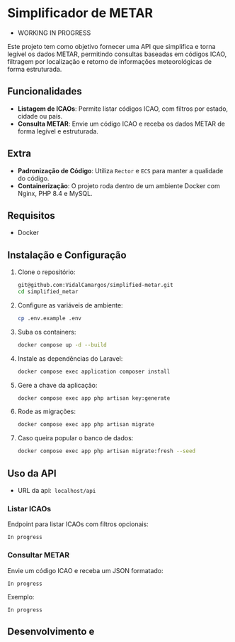 # Simplificador de METAR

- WORKING IN PROGRESS

Este projeto tem como objetivo fornecer uma API que simplifica e torna legível os dados METAR, permitindo consultas baseadas em códigos ICAO, filtragem por localização e retorno de informações meteorológicas de forma estruturada.

## Funcionalidades

- **Listagem de ICAOs**: Permite listar códigos ICAO, com filtros por estado, cidade ou país.
- **Consulta METAR**: Envie um código ICAO e receba os dados METAR de forma legível e estruturada.

## Extra

- **Padronização de Código**: Utiliza `Rector` e `ECS` para manter a qualidade do código.
- **Containerização**: O projeto roda dentro de um ambiente Docker com Nginx, PHP 8.4 e MySQL.

## Requisitos

- Docker

## Instalação e Configuração

1. Clone o repositório:
   ```sh
   git@github.com:VidalCamargos/simplified-metar.git
   cd simplified_metar
   ```
2. Configure as variáveis de ambiente:
   ```sh
   cp .env.example .env
   ```
3. Suba os containers:
   ```sh
   docker compose up -d --build
   ```
4. Instale as dependências do Laravel:
   ```sh
   docker compose exec application composer install
   ```
5. Gere a chave da aplicação:
   ```sh
   docker compose exec app php artisan key:generate
   ```
6. Rode as migrações:
   ```sh
   docker compose exec app php artisan migrate
   ```

7. Caso queira popular o banco de dados:
   ```sh
   docker compose exec app php artisan migrate:fresh --seed
   ```

## Uso da API

 - URL da api:``` localhost/api```

### Listar ICAOs

Endpoint para listar ICAOs com filtros opcionais:
```http
In progress
```

### Consultar METAR

Envie um código ICAO e receba um JSON formatado:
```http
In progress
```
Exemplo:
```http
In progress
```

## Desenvolvimento e
